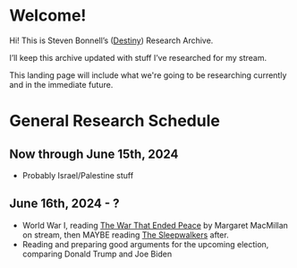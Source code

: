# Welcome!

Hi! This is Steven Bonnell’s ([Destiny](https://www.youtube.com/destiny)) Research Archive.

I’ll keep this archive updated with stuff I’ve researched for my stream.

This landing page will include what we're going to be researching currently and in the immediate future.
# General Research Schedule
## Now through June 15th, 2024
- Probably Israel/Palestine stuff
## June 16th, 2024 - ?
- World War I, reading [The War That Ended Peace]( https://www.amazon.com/War-That-Ended-Peace-Road/dp/0812980662?tag=destinygg-20) by Margaret MacMillan on stream, then MAYBE reading [The Sleepwalkers](https://www.amazon.com/dp/071399942X?tag=destinygg-20) after.
- Reading and preparing good arguments for the upcoming election, comparing Donald Trump and Joe Biden